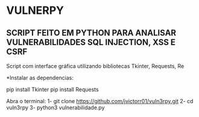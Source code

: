 # VULNERPY

## SCRIPT FEITO EM PYTHON PARA ANALISAR VULNERABILIDADES SQL INJECTION, XSS E CSRF

Script com interface gráfica utilizando bibliotecas Tkinter, Requests, Re

*Instalar as dependencias:

pip install Tkinter
pip install Requests

Abra o terminal: 
1- git clone https://github.com/jvictorr01/vuln3rpy.git
2- cd vuln3rpy
3- python3 vulnerabilidade.py
